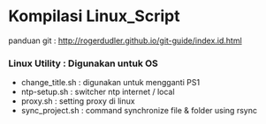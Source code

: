 # Kompilasi Linux_Script

panduan git : http://rogerdudler.github.io/git-guide/index.id.html

### Linux Utility : Digunakan untuk OS
  - change_title.sh : digunakan untuk mengganti PS1
  - ntp-setup.sh : switcher ntp internet / local
  - proxy.sh	: setting proxy di linux
  - sync_project.sh : command synchronize file & folder using rsync
